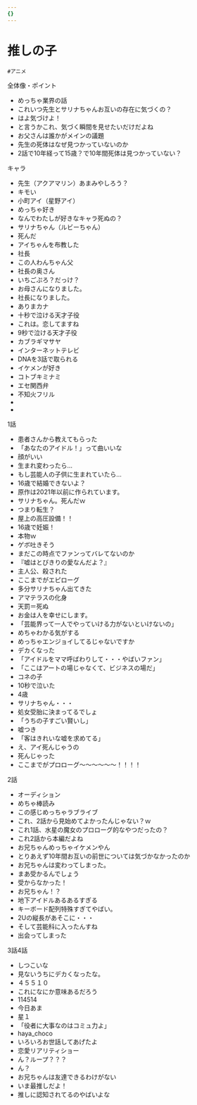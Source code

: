 ```yaml
---
{}
---
```

# 推しの子

`#アニメ`

全体像・ポイント

- めっちゃ業界の話  
- これいつ先生とサリナちゃんお互いの存在に気づくの？  
- はよ気づけよ！  
- と言うかこれ、気づく瞬間を見せたいだけだよね  
- お父さんは誰かがメインの議題  
- 先生の死体はなぜ見つかっていないのか  
- 2話で10年経って15歳？で10年間死体は見つかっていない？  

キャラ

- 先生（アクアマリン）あまみやしろう？  
- キモい  
- 小町アイ（星野アイ）  
- めっちゃ好き  
- なんでわたしが好きなキャラ死ぬの？  
- サリナちゃん（ルビーちゃん）  
- 死んだ  
- アイちゃんを布教した  
- 社長  
- この人わんちゃん父  
- 社長の奥さん  
- いちごぷろ？だっけ？  
- お母さんになりました。  
- 社長になりました。  
- ありまカナ  
- 十秒で泣ける天才子役  
- これは。恋してますね  
- 9秒で泣ける天才子役  
- カブラギマサヤ  
- インターネットテレビ  
- DNAを3話で取られる  
- イケメンが好き  
- コトブキミナミ  
- エセ関西弁  
- 不知火フリル  
-  
-  

1話

- 患者さんから教えてもらった  
- 「あなたのアイドル！」って曲いいな  
- 顔がいい  
- 生まれ変わったら…  
- もし芸能人の子供に生まれていたら…  
- 16歳で結婚できないよ？  
- 原作は2021年以前に作られています。  
- サリナちゃん。死んだｗ  
- つまり転生？  
- 屋上の高圧設備！！  
- 16歳で妊娠！  
- 本物ｗ  
- ゲボ吐きそう  
- まだこの時点でファンってバレてないのか  
- 『嘘はとびきりの愛なんだよ？』  
- 主人公、殺された  
- ここまでがエピローグ  
- 多分サリナちゃん出てきた  
- アマテラスの化身  
- 天罰＝死ぬ  
- お金は人を幸せにします。  
- 「芸能界って一人でやっていける力がないといけないの」  
- めちゃわかる気がする  
- めっちゃエンジョイしてるじゃないですか  
- デカくなった  
- 「アイドルをママ呼ばわりして・・・やばいファン」  
- 「ここはアートの場じゃなくて、ビジネスの場だ」  
- コネの子  
- 10秒で泣いた  
- 4歳  
- サリナちゃん・・・  
- 処女受胎に決まってるでしょ  
- 「うちの子すごい賢いし」  
- 嘘つき  
- 「客はきれいな嘘を求めてる」  
- え、アイ死んじゃうの  
- 死んじゃった  
- ここまでがプロローグ～～～～～～！！！！  

2話

- オーディション  
- めちゃ棒読み  
- この感じめっちゃラブライブ  
- これ、2話から見始めてよかったんじゃない？ｗ  
- これ1話、水星の魔女のプロローグ的なやつだったの？  
- これ2話から本編だよね  
- お兄ちゃんめっちゃイケメンやん  
- とりあえず10年間お互いの前世については気づかなかったのか  
- お兄ちゃんは変わってしまった。  
- まあ受かるんでしょう  
- 受からなかった！  
- お兄ちゃん！？  
- 地下アイドルあるあるすぎる  
- キーボード配列特殊すぎてやばい。  
- 2Uの縦長があそこに・・・  
- そして芸能科に入ったんすね  
- 出会ってしまった  

3話4話

- しつこいな  
- 見ないうちにデカくなったな。  
- ４５５１０  
- これになにか意味あるだろう  
- 114514  
- 今日あま  
- 星１  
- 「役者に大事なのはコミュ力よ」  
- haya_choco  
- いろいろお世話してあげたよ  
- 恋愛リアリティショー  
- ん？ループ？？？  
- ん？  
- お兄ちゃんは友達できるわけがない  
- いま最推しだよ！  
- 推しに認知されてるのやばいよな